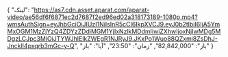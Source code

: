 {
  "لینک": "https://as7.cdn.asset.aparat.com/aparat-video/ae56df6f6871ec2d7687f2ed96ed02a318173189-1080p.mp4?wmsAuthSign=eyJhbGciOiJIUzI1NiIsInR5cCI6IkpXVCJ9.eyJ0b2tlbiI6IjA5YmMxOGM1MzZjYzQ4ZDYzZDdiMGM1YjIxNzlkMDdmIiwiZXhwIjoxNjIwMDg5MDgzLCJpc3MiOiJTYWJhIElkZWEgR1NJRyJ9.JKxPo1Wuo88QZxmi8ZsDhJ-JncklI4pxqrb3mGc-y-Q",
  "باز": "82,842,000",
  "زمان": "23:50",
  "آیا": "باز"
}
